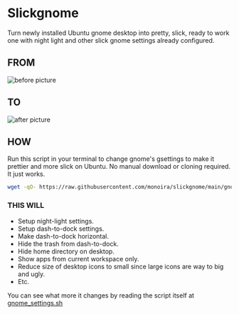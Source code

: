 # Slickgnome

Turn newly installed Ubuntu gnome desktop into pretty, slick,
ready to work one with night light and other
slick gnome settings already configured.

## FROM

![before picture](./docs/from.png)

## TO

![after picture](./docs/to.png)

## HOW

Run this script in your terminal to change gnome's gsettings to make
it prettier and more slick on Ubuntu. No manual download or cloning required.
It just works.

```bash
wget -qO- https://raw.githubusercontent.com/monoira/slickgnome/main/gnome_settings.sh | bash
```

### THIS WILL

- Setup night-light settings.
- Setup dash-to-dock settings.
- Make dash-to-dock horizontal.
- Hide the trash from dash-to-dock.
- Hide home directory on desktop.
- Show apps from current workspace only.
- Reduce size of desktop icons to small since
  large icons are way to big and ugly.
- Etc.

You can see what more it changes by reading the script itself at
[gnome_settings.sh](./gnome_settings.sh)
